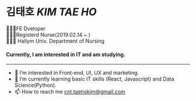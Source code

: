 # 김태호 *KIM TAE HO*

👨🏻‍💻FE Dveloper<br>
👨🏻‍⚕️Registerd Nurse(2019.02.14 ~ )<br>
👨🏻‍🎓 Hallym Univ. Department of Nursing

#### Currently, I am interested in IT and am studying.
---
- 👀 I’m interested in Front-end, UI, UX and marketing.
- 🌱 I’m currently learning basic IT skills (React, Javascript) and Data Science(Python).
- 📫 How to reach me <cnt.taehokim@gmail.com>
